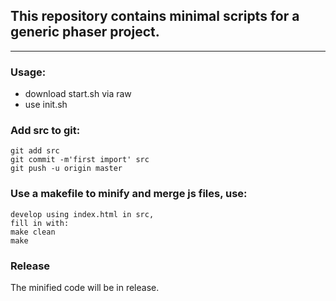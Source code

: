 ## This repository contains minimal scripts for a generic phaser project.

---

### Usage:

- download start.sh via raw
- use init.sh

### Add src to git:

    git add src
    git commit -m'first import' src
    git push -u origin master

### Use a makefile to minify and merge js files, use:

    develop using index.html in src,
    fill in with:
    make clean
    make

### Release

The minified code will be in release.